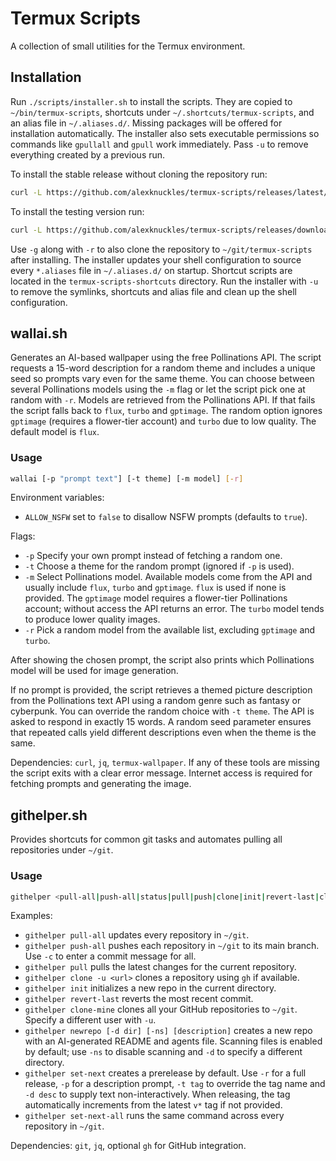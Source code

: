 # Termux Scripts

A collection of small utilities for the Termux environment.

## Installation
Run `./scripts/installer.sh` to install the scripts. They are copied to `~/bin/termux-scripts`, shortcuts under `~/.shortcuts/termux-scripts`, and an alias file in `~/.aliases.d/`. Missing packages will be offered for installation automatically. The installer also sets executable permissions so commands like `gpullall` and `gpull` work immediately. Pass `-u` to remove everything created by a previous run.

To install the stable release without cloning the repository run:

```bash
curl -L https://github.com/alexknuckles/termux-scripts/releases/latest/download/installer.sh | bash -s -- -r
```

To install the testing version run:

```bash
curl -L https://github.com/alexknuckles/termux-scripts/releases/download/testing/installer.sh | bash -s -- -r
```

Use `-g` along with `-r` to also clone the repository to `~/git/termux-scripts` after installing.
The installer updates your shell configuration to source every `*.aliases` file in `~/.aliases.d/` on startup.
Shortcut scripts are located in the `termux-scripts-shortcuts` directory.
Run the installer with `-u` to remove the symlinks, shortcuts and alias file and clean up the shell configuration.

## wallai.sh

Generates an AI-based wallpaper using the free Pollinations API. The script requests a 15-word
description for a random theme and includes a unique seed so prompts vary even for the same theme.
You can choose between several Pollinations models using the `-m` flag or let the
script pick one at random with `-r`. Models are retrieved from the Pollinations
API. If that fails the script falls back to `flux`, `turbo` and `gptimage`. The
random option ignores `gptimage` (requires a flower-tier account) and `turbo`
due to low quality. The default model is `flux`.

### Usage
```bash
wallai [-p "prompt text"] [-t theme] [-m model] [-r]
```

Environment variables:
- `ALLOW_NSFW` set to `false` to disallow NSFW prompts (defaults to `true`).

Flags:
- `-p` Specify your own prompt instead of fetching a random one.
- `-t` Choose a theme for the random prompt (ignored if `-p` is used).
- `-m` Select Pollinations model. Available models come from the API and usually
  include `flux`, `turbo` and `gptimage`. `flux` is used if none is provided.
  The `gptimage` model requires a flower-tier Pollinations account; without
  access the API returns an error. The `turbo` model tends to produce lower quality images.
- `-r` Pick a random model from the available list, excluding `gptimage` and `turbo`.

After showing the chosen prompt, the script also prints which Pollinations model will
be used for image generation.

If no prompt is provided, the script retrieves a themed picture description from the Pollinations text
API using a random genre such as fantasy or cyberpunk. You can override the random choice with
`-t theme`. The API is asked to respond in exactly 15 words. A random seed parameter ensures that
repeated calls yield different descriptions even when the theme is the same.

Dependencies: `curl`, `jq`, `termux-wallpaper`.
If any of these tools are missing the script exits with a clear error
message. Internet access is required for fetching prompts and generating
the image.

## githelper.sh

Provides shortcuts for common git tasks and automates pulling
all repositories under `~/git`.

### Usage
```bash
githelper <pull-all|push-all|status|pull|push|clone|init|revert-last|clone-mine|newrepo|set-next|set-next-all>
```

Examples:
- `githelper pull-all` updates every repository in `~/git`.
- `githelper push-all` pushes each repository in `~/git` to its main branch. Use `-c` to enter a commit message for all.
- `githelper pull` pulls the latest changes for the current repository.
- `githelper clone -u <url>` clones a repository using `gh` if available.
- `githelper init` initializes a new repo in the current directory.
- `githelper revert-last` reverts the most recent commit.
- `githelper clone-mine` clones all your GitHub repositories to `~/git`. Specify a different user with `-u`.
- `githelper newrepo [-d dir] [-ns] [description]` creates a new repo with an AI-generated README and agents file. Scanning files is enabled by default; use `-ns` to disable scanning and `-d` to specify a different directory.
- `githelper set-next` creates a prerelease by default. Use `-r` for a full release, `-p` for a description prompt, `-t tag` to override the tag name and `-d desc` to supply text non-interactively. When releasing, the tag automatically increments from the latest `v*` tag if not provided.
- `githelper set-next-all` runs the same command across every repository in `~/git`.

Dependencies: `git`, `jq`, optional `gh` for GitHub integration.
